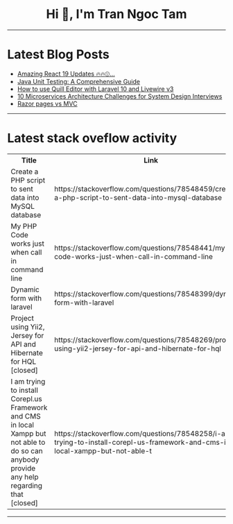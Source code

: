 <h1 align="center">Hi 👋, I'm Tran Ngoc Tam</h1>

---

# Latest Blog Posts 
<!-- BLOG-POST-LIST:START -->
- [Amazing React 19 Updates 🔥🔥😍...](https://dev.to/srijanbaniyal/amazing-react-19-updates--4g5a)
- [Java Unit Testing: A Comprehensive Guide](https://dev.to/keploy/java-unit-testing-a-comprehensive-guide-4930)
- [How to use Quill Editor with Laravel 10 and Livewire v3](https://dev.to/adetolaaremu/how-to-use-quill-editor-with-laravel-10-and-livewire-v3-2l6c)
- [10 Microservices Architecture Challenges for System Design Interviews](https://dev.to/somadevtoo/10-microservices-architecture-challenges-for-system-design-interviews-6g0)
- [Razor pages vs MVC](https://dev.to/ifourtechnolab/razor-pages-vs-mvc-3onb)
<!-- BLOG-POST-LIST:END -->

---

# Latest stack oveflow activity
<table>
  <tr><th>Title</th><th>Link</th></tr>
  <!-- STACKOVERFLOW:START --><tr><td>Create a PHP script to sent data into MySQL database</td><td>https://stackoverflow.com/questions/78548459/create-a-php-script-to-sent-data-into-mysql-database</td></tr><tr><td>My PHP Code works just when call in command line</td><td>https://stackoverflow.com/questions/78548441/my-php-code-works-just-when-call-in-command-line</td></tr><tr><td>Dynamic form with laravel</td><td>https://stackoverflow.com/questions/78548399/dynamic-form-with-laravel</td></tr><tr><td>Project using Yii2, Jersey for API and Hibernate for HQL [closed]</td><td>https://stackoverflow.com/questions/78548269/project-using-yii2-jersey-for-api-and-hibernate-for-hql</td></tr><tr><td>I am trying to install Corepl.us Framework and CMS in local Xampp but not able to do so can anybody provide any help regarding that [closed]</td><td>https://stackoverflow.com/questions/78548258/i-am-trying-to-install-corepl-us-framework-and-cms-in-local-xampp-but-not-able-t</td></tr><!-- STACKOVERFLOW:END -->
</table>

---


